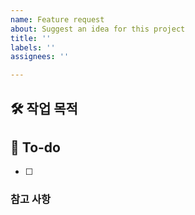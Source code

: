 ```yaml
---
name: Feature request
about: Suggest an idea for this project
title: ''
labels: ''
assignees: ''

---
```


## 🛠️ 작업 목적



## 📝 To-do
- [ ]



### 참고 사항
